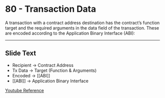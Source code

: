 # 80 - Transaction Data

A  transaction with a contract address destination has the contract’s function target and the required arguments in the data field of the transaction. These are encoded according to the Application Binary Interface (ABI):

---
## Slide Text
- Recipient -> Contract Address
- Tx Data -> Target (Function & Arguments)
- Encoded -> [[ABI]]
- [[ABI]] -> Application Binary Interface

[Youtube Reference](https://youtu.be/MFoxW07ICKs?t=1838) 

